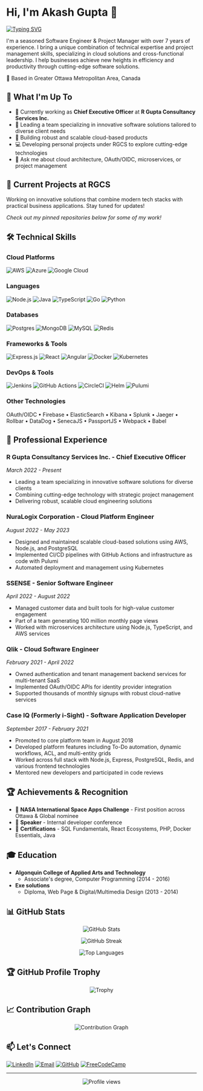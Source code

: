 # Hi, I'm Akash Gupta 👋

[![Typing SVG](https://readme-typing-svg.herokuapp.com?font=Fira+Code&pause=1000&color=2E9EF7&width=435&lines=Cloud+Platform+Engineer;CEO+at+RGCS;7%2B+Years+Experience;Full+Stack+Developer)](https://git.io/typing-svg)

I'm a seasoned Software Engineer & Project Manager with over 7 years of experience. I bring a unique combination of technical expertise and project management skills, specializing in cloud solutions and cross-functional leadership. I help businesses achieve new heights in efficiency and productivity through cutting-edge software solutions.

📍 Based in Greater Ottawa Metropolitan Area, Canada

## 🚀 What I'm Up To

- 🌱 Currently working as **Chief Executive Officer** at **R Gupta Consultancy Services Inc.**
- 💼 Leading a team specializing in innovative software solutions tailored to diverse client needs
- 🔭 Building robust and scalable cloud-based products
- 💻 Developing personal projects under RGCS to explore cutting-edge technologies
- 💬 Ask me about cloud architecture, OAuth/OIDC, microservices, or project management

## 🔨 Current Projects at RGCS

Working on innovative solutions that combine modern tech stacks with practical business applications. Stay tuned for updates!

*Check out my pinned repositories below for some of my work!*

## 🛠️ Technical Skills

### Cloud Platforms
![AWS](https://img.shields.io/badge/AWS-%23FF9900.svg?style=for-the-badge&logo=amazon-aws&logoColor=white)
![Azure](https://img.shields.io/badge/azure-%230072C6.svg?style=for-the-badge&logo=microsoftazure&logoColor=white)
![Google Cloud](https://img.shields.io/badge/GoogleCloud-%234285F4.svg?style=for-the-badge&logo=google-cloud&logoColor=white)

### Languages
![Node.js](https://img.shields.io/badge/node.js-6DA55F?style=for-the-badge&logo=node.js&logoColor=white)
![Java](https://img.shields.io/badge/java-%23ED8B00.svg?style=for-the-badge&logo=openjdk&logoColor=white)
![TypeScript](https://img.shields.io/badge/typescript-%23007ACC.svg?style=for-the-badge&logo=typescript&logoColor=white)
![Go](https://img.shields.io/badge/go-%2300ADD8.svg?style=for-the-badge&logo=go&logoColor=white)
![Python](https://img.shields.io/badge/python-3670A0?style=for-the-badge&logo=python&logoColor=ffdd54)

### Databases
![Postgres](https://img.shields.io/badge/postgres-%23316192.svg?style=for-the-badge&logo=postgresql&logoColor=white)
![MongoDB](https://img.shields.io/badge/MongoDB-%234ea94b.svg?style=for-the-badge&logo=mongodb&logoColor=white)
![MySQL](https://img.shields.io/badge/mysql-4479A1.svg?style=for-the-badge&logo=mysql&logoColor=white)
![Redis](https://img.shields.io/badge/redis-%23DD0031.svg?style=for-the-badge&logo=redis&logoColor=white)

### Frameworks & Tools
![Express.js](https://img.shields.io/badge/express.js-%23404d59.svg?style=for-the-badge&logo=express&logoColor=%2361DAFB)
![React](https://img.shields.io/badge/react-%2320232a.svg?style=for-the-badge&logo=react&logoColor=%2361DAFB)
![Angular](https://img.shields.io/badge/angular-%23DD0031.svg?style=for-the-badge&logo=angular&logoColor=white)
![Docker](https://img.shields.io/badge/docker-%230db7ed.svg?style=for-the-badge&logo=docker&logoColor=white)
![Kubernetes](https://img.shields.io/badge/kubernetes-%23326ce5.svg?style=for-the-badge&logo=kubernetes&logoColor=white)

### DevOps & Tools
![Jenkins](https://img.shields.io/badge/jenkins-%232C5263.svg?style=for-the-badge&logo=jenkins&logoColor=white)
![GitHub Actions](https://img.shields.io/badge/github%20actions-%232671E5.svg?style=for-the-badge&logo=githubactions&logoColor=white)
![CircleCI](https://img.shields.io/badge/circle%20ci-%23161616.svg?style=for-the-badge&logo=circleci&logoColor=white)
![Helm](https://img.shields.io/badge/helm-0F1689?style=for-the-badge&logo=helm&logoColor=white)
![Pulumi](https://img.shields.io/badge/pulumi-8A3391?style=for-the-badge&logo=pulumi&logoColor=white)

### Other Technologies
OAuth/OIDC • Firebase • ElasticSearch • Kibana • Splunk • Jaeger • Rollbar • DataDog • SenecaJS • PassportJS • Webpack • Babel

## 💼 Professional Experience

### **R Gupta Consultancy Services Inc.** - Chief Executive Officer
*March 2022 - Present*
- Leading a team specializing in innovative software solutions for diverse clients
- Combining cutting-edge technology with strategic project management
- Delivering robust, scalable cloud engineering solutions

### **NuraLogix Corporation** - Cloud Platform Engineer
*August 2022 - May 2023*
- Designed and maintained scalable cloud-based solutions using AWS, Node.js, and PostgreSQL
- Implemented CI/CD pipelines with GitHub Actions and infrastructure as code with Pulumi
- Automated deployment and management using Kubernetes

### **SSENSE** - Senior Software Engineer
*April 2022 - August 2022*
- Managed customer data and built tools for high-value customer engagement
- Part of a team generating 100 million monthly page views
- Worked with microservices architecture using Node.js, TypeScript, and AWS services

### **Qlik** - Cloud Software Engineer
*February 2021 - April 2022*
- Owned authentication and tenant management backend services for multi-tenant SaaS
- Implemented OAuth/OIDC APIs for identity provider integration
- Supported thousands of monthly signups with robust cloud-native services

### **Case IQ (Formerly i-Sight)** - Software Application Developer
*September 2017 - February 2021*
- Promoted to core platform team in August 2018
- Developed platform features including To-Do automation, dynamic workflows, ACL, and multi-entity grids
- Worked across full stack with Node.js, Express, PostgreSQL, Redis, and various frontend technologies
- Mentored new developers and participated in code reviews

## 🏆 Achievements & Recognition

- 🥇 **NASA International Space Apps Challenge** - First position across Ottawa & Global nominee
- 🎤 **Speaker** - Internal developer conference
- 🏅 **Certifications** - SQL Fundamentals, React Ecosystems, PHP, Docker Essentials, Java

## 🎓 Education

- **Algonquin College of Applied Arts and Technology**
  - Associate's degree, Computer Programming (2014 - 2016)
- **Exe solutions**
  - Diploma, Web Page & Digital/Multimedia Design (2013 - 2014)

## 📊 GitHub Stats

<p align="center">
  <img src="https://github-readme-stats.vercel.app/api?username=RGCsAGupta&show_icons=true&theme=radical&hide_border=true&count_private=true" alt="GitHub Stats" />
</p>

<p align="center">
  <img src="https://github-readme-streak-stats.herokuapp.com/?user=RGCsAGupta&theme=radical&hide_border=true" alt="GitHub Streak" />
</p>

<p align="center">
  <img src="https://github-readme-stats.vercel.app/api/top-langs/?username=RGCsAGupta&layout=compact&theme=radical&hide_border=true" alt="Top Languages" />
</p>

## 🏆 GitHub Profile Trophy

<p align="center">
  <img src="https://github-profile-trophy.vercel.app/?username=RGCsAGupta&theme=radical&no-frame=true&no-bg=false&margin-w=4&row=1" alt="Trophy" />
</p>

## 📈 Contribution Graph

<p align="center">
  <img src="https://github-readme-activity-graph.vercel.app/graph?username=RGCsAGupta&theme=react-dark&hide_border=true&area=true" alt="Contribution Graph" />
</p>

## 📫 Let's Connect

[![LinkedIn](https://img.shields.io/badge/LinkedIn-%230077B5.svg?style=for-the-badge&logo=linkedin&logoColor=white)](https://www.linkedin.com/in/gupta52akash)
[![Email](https://img.shields.io/badge/Email-D14836?style=for-the-badge&logo=gmail&logoColor=white)](mailto:agupta@rgcs.ca)
[![GitHub](https://img.shields.io/badge/github-%23121011.svg?style=for-the-badge&logo=github&logoColor=white)](https://github.com/RGCsAGupta)
[![FreeCodeCamp](https://img.shields.io/badge/Freecodecamp-%23123.svg?&style=for-the-badge&logo=freecodecamp&logoColor=green)](https://www.freecodecamp.org/gupta52akash)

---
<p align="center">
  <img src="https://komarev.com/ghpvc/?username=RGCsAGupta&label=Profile%20views&color=0e75b6&style=flat" alt="Profile views" />
</p>
